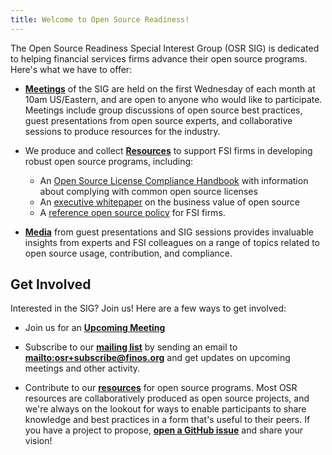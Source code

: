 ```yaml
---
title: Welcome to Open Source Readiness!
---
```


The Open Source Readiness Special Interest Group (OSR SIG) is dedicated to helping financial services firms advance their open source programs. Here's what we have to offer:

- **[Meetings](Meetings)** of the SIG are held on the first Wednesday of each month at 10am US/Eastern, and are open to anyone who would like to participate. Meetings include group discussions of open source best practices, guest presentations from open source experts, and collaborative sessions to produce resources for the industry.

- We produce and collect **[Resources](osr-resources/osr-resources)** to support FSI firms in developing robust open source programs, including:
   - An [Open Source License Compliance Handbook](https://github.com/finos/OSLC-handbook) with information about complying with common open source licenses
   - An [executive whitepaper](https://www.finos.org/business-value-of-open-source-for-financial-services-firms-download-page?hsLang=en-us) on the business value of open source
   - A [reference open source policy](https://github.com/finos/reference-foss-policy) for FSI firms. 
 
- **[Media](https://www.youtube.com/playlist?list=PLmPXh6nBuhJu2t82wVBNY0ld-RbIAdaPL)** from guest presentations and SIG sessions provides invaluable insights from experts and FSI colleagues on a range of topics related to open source usage, contribution, and compliance.

## Get Involved

Interested in the SIG? Join us! Here are a few ways to get involved:

- Join us for an **[Upcoming Meeting](https://github.com/finos/open-source-readiness/issues?q=is%3Aopen+is%3Aissue+label%3Ameeting)**

- Subscribe to our **[mailing list](https://groups.google.com/a/finos.org/forum/#!forum/osr)** by sending an email to **[mailto:osr+subscribe@finos.org](mailto:osr+subscribe@finos.org)** and get updates on upcoming meetings and other activity.

- Contribute to our **[resources](osr-resources)** for open source programs. Most OSR resources are collaboratively produced as open source projects, and we're always on the lookout for ways to enable participants to share knowledge and best practices in a form that's useful to their peers. If you have a project to propose, **[open a GitHub issue](https://github.com/finos/open-source-readiness/issues)** and share your vision!
    

